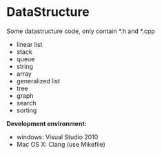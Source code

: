 # DataStructure
Some datastructure code, only contain *.h and *.cpp

* linear list
* stack
* queue
* string
* array
* generalized list
* tree
* graph
* search
* sorting

**Development environment:**

* windows: Visual Studio 2010
* Mac OS X: Clang (use Mikefile)
